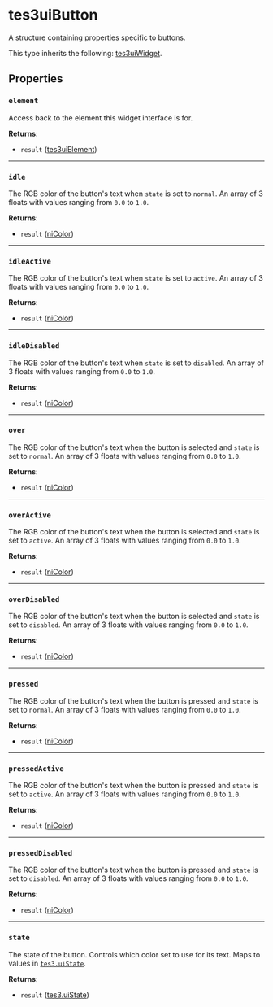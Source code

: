 # tes3uiButton
<div class="search_terms" style="display: none">tes3uibutton, button</div>

<!---
	This file is autogenerated. Do not edit this file manually. Your changes will be ignored.
	More information: https://github.com/MWSE/MWSE/tree/master/docs
-->

A structure containing properties specific to buttons.

This type inherits the following: [tes3uiWidget](../types/tes3uiWidget.md).
## Properties

### `element`
<div class="search_terms" style="display: none">element</div>

Access back to the element this widget interface is for.

**Returns**:

* `result` ([tes3uiElement](../types/tes3uiElement.md))

***

### `idle`
<div class="search_terms" style="display: none">idle</div>

The RGB color of the button's text when `state` is set to `normal`.	An array of 3 floats with values ranging from `0.0` to `1.0`.

**Returns**:

* `result` ([niColor](../types/niColor.md))

***

### `idleActive`
<div class="search_terms" style="display: none">idleactive</div>

The RGB color of the button's text when `state` is set to `active`. An array of 3 floats with values ranging from `0.0` to `1.0`.

**Returns**:

* `result` ([niColor](../types/niColor.md))

***

### `idleDisabled`
<div class="search_terms" style="display: none">idledisabled</div>

The RGB color of the button's text when `state` is set to `disabled`. An array of 3 floats with values ranging from `0.0` to `1.0`.

**Returns**:

* `result` ([niColor](../types/niColor.md))

***

### `over`
<div class="search_terms" style="display: none">over</div>

The RGB color of the button's text when the button is selected and `state` is set to `normal`. An array of 3 floats with values ranging from `0.0` to `1.0`.

**Returns**:

* `result` ([niColor](../types/niColor.md))

***

### `overActive`
<div class="search_terms" style="display: none">overactive</div>

The RGB color of the button's text when the button is selected and `state` is set to `active`. An array of 3 floats with values ranging from `0.0` to `1.0`.

**Returns**:

* `result` ([niColor](../types/niColor.md))

***

### `overDisabled`
<div class="search_terms" style="display: none">overdisabled</div>

The RGB color of the button's text when the button is selected and `state` is set to `disabled`. An array of 3 floats with values ranging from `0.0` to `1.0`.

**Returns**:

* `result` ([niColor](../types/niColor.md))

***

### `pressed`
<div class="search_terms" style="display: none">pressed</div>

The RGB color of the button's text when the button is pressed and `state` is set to `normal`. An array of 3 floats with values ranging from `0.0` to `1.0`.

**Returns**:

* `result` ([niColor](../types/niColor.md))

***

### `pressedActive`
<div class="search_terms" style="display: none">pressedactive</div>

The RGB color of the button's text when the button is pressed and `state` is set to `active`. An array of 3 floats with values ranging from `0.0` to `1.0`.

**Returns**:

* `result` ([niColor](../types/niColor.md))

***

### `pressedDisabled`
<div class="search_terms" style="display: none">presseddisabled</div>

The RGB color of the button's text when the button is pressed and `state` is set to `disabled`. An array of 3 floats with values ranging from `0.0` to `1.0`.

**Returns**:

* `result` ([niColor](../types/niColor.md))

***

### `state`
<div class="search_terms" style="display: none">state</div>

The state of the button. Controls which color set to use for its text. Maps to values in [`tes3.uiState`](https://mwse.github.io/MWSE/references/ui-states/).

**Returns**:

* `result` ([tes3.uiState](../references/ui-states.md))


